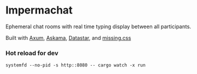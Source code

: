 # Impermachat

Ephemeral chat rooms with real time typing display between all participants.

Built with [Axum](https://github.com/tokio-rs/axum), [Askama](https://github.com/askama-rs/askama), [Datastar](https://data-star.dev/), and [missing.css](https://missing.style/)

### Hot reload for dev
`systemfd --no-pid -s http::8080 -- cargo watch -x run`

